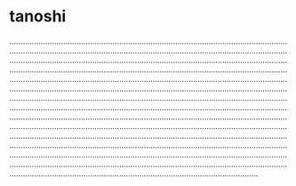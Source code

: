 # tanoshi

.......................................................................................................................................................................................................................................................................................................................................................................................................................................................................................................................................................................................................................................................................................................................................................................................................................................................................................................................................................................................................................................................................................................................................................................................................................................................................................................................................................................................................................................................................................................................................................................................................................................................................................................................................................................................................................................................................................................................